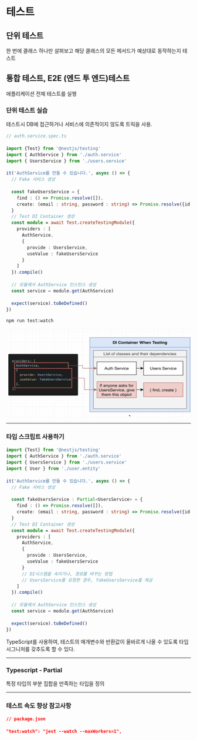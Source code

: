 # 테스트

## 단위 테스트

한 번에 클래스 하나만 살펴보고 해당 클래스의 모든 메서드가 예상대로 동작하는지 테스트


## 통합 테스트, E2E (엔드 투 엔드)테스트

애플리케이션 전체 테스트를 실행

### 단위 테스트 실습

테스트시 DB에 접근하거나 서비스에 의존적이지 않도록 트릭을 사용.

```typescript
// auth.service.spec.ts

import {Test} from '@nestjs/testing'
import { AuthService } from './auth.service'
import { UsersService } from './users.service'

it('AuthService를 만들 수 있습니다.', async () => {
  // Fake 서비스 생성

  const fakeUsersService = {
    find : () => Promise.resolve([]),
    create: (email : string, password : string) => Promise.resolve({id : 1,  email, password})
  }
  // Test DI Container 생성
  const module = await Test.createTestingModule({
    providers : [
      AuthService,
      {
        provide : UsersService,
        useValue : fakeUsersService
      }
    ]
  }).compile()

  // 모듈에서 AuthService 인스턴스 생성
  const service = module.get(AuthService)

  expect(service).toBeDefined()
})
```

```bash
npm run test:watch
```

![](./src/unit_testing.png)

---

### 타입 스크립트 사용하기

```typescript
import {Test} from '@nestjs/testing'
import { AuthService } from './auth.service'
import { UsersService } from './users.service'
import { User } from './user.entity'

it('AuthService를 만들 수 있습니다.', async () => {
  // Fake 서비스 생성

  const fakeUsersService : Partial<UsersService> = {
    find : () => Promise.resolve([]),
    create: (email : string, password : string) => Promise.resolve({id : 1,  email, password} as User)
  }
  // Test DI Container 생성
  const module = await Test.createTestingModule({
    providers : [
      AuthService,
      {
        provide : UsersService,
        useValue : fakeUsersService
      }
      // DI시스템을 속이거나, 경로를 바꾸는 방법
      // UsersService를 요청한 경우, fakeUsersService를 제공
    ]
  }).compile()

  // 모듈에서 AuthService 인스턴스 생성
  const service = module.get(AuthService)

  expect(service).toBeDefined()
})

```

TypeScript를 사용하여, 테스트의 매개변수와 반환값이 올바르게 나올 수 있도록 타입 시그니처를 갖추도록 할 수 있다.

---

### Typescript - Partial

특정 타입의 부분 집합을 만족하는 타입을 정의

---

### 테스트 속도 향상 참고사항

```json
// package.json

"test:watch": "jest --watch --maxWorkers=1",
```